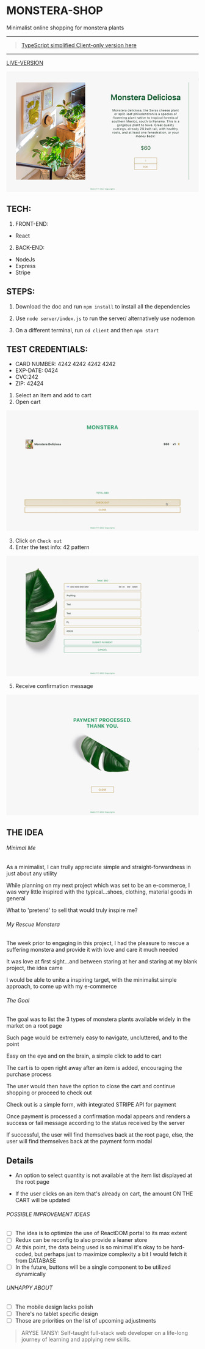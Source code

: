 # MONSTERA-SHOP

Minimalist online shopping for monstera plants

---
> [TypeScript simplified Client-only version here](https://github.com/Medic1111/MONSTERA-SHOP-CLIENT-ONLY-TYPESCRIPT)
---

[LIVE-VERSION](https://monstera-shop.herokuapp.com/)

![Monstera-shop home page screenshot](./client/public/home.png)

## TECH:

1. FRONT-END:

- React

2. BACK-END:

- NodeJs
- Express
- Stripe

## STEPS:

1. Download the doc and run `npm install` to install all the dependencies

2. Use `node server/index.js` to run the server/ alternatively use nodemon

3. On a different terminal, run `cd client` and then `npm start`

## TEST CREDENTIALS:

- CARD NUMBER: 4242 4242 4242 4242
- EXP-DATE: 0424
- CVC:242
- ZIP: 42424

1. Select an Item and add to cart
2. Open cart

![Image of a cart with an item in it](./client/public/cart.png)

3. Click on `Check out`
4. Enter the test info: 42 pattern

![Image of checkout page](./client/public/check.png)

5. Receive confirmation message

![Image of payment confirmation](./client/public/confirm.png)

## THE IDEA

###### Minimal Me

As a minimalist, I can trully appreciate simple and straight-forwardness in just about any utility

While planning on my next project which was set to be an e-commerce, I was very little inspired with the typical...shoes, clothing, material goods in general

What to 'pretend' to sell that would truly inspire me?

###### My Rescue Monstera

The week prior to engaging in this project, I had the pleasure to rescue a suffering monstera and provide it with love and care it much needed

It was love at first sight...and between staring at her and staring at my blank project, the idea came

I would be able to unite a inspiring target, with the minimalist simple approach, to come up with my e-commerce

###### The Goal

The goal was to list the 3 types of monstera plants available widely in the market on a root page

Such page would be extremely easy to navigate, uncluttered, and to the point

Easy on the eye and on the brain, a simple click to add to cart

The cart is to open right away after an item is added, encouraging the purchase process

The user would then have the option to close the cart and continue shopping or proceed to check out

Check out is a simple form, with integrated STRIPE API for payment

Once payment is processed a confirmation modal appears and renders a success or fail message according to the status received by the server

If successful, the user will find themselves back at the root page, else, the user will find themselves back at the payment form modal

## Details

- An option to select quantity is not available at the item list displayed at the root page

- If the user clicks on an item that's already on cart, the amount ON THE CART will be updated

###### POSSIBLE IMPROVEMENT IDEAS

- [ ] The idea is to optimize the use of ReactDOM portal to its max extent
- [ ] Redux can be reconfig to also provide a leaner store
- [ ] At this point, the data being used is so minimal it's okay to be hard-coded, but perhaps just to maximize complexity a bit I would fetch it from DATABASE
- [ ] In the future, buttons will be a single component to be utilized dynamically

###### UNHAPPY ABOUT

- [ ] The mobile design lacks polish
- [ ] There's no tablet specific design
- [ ] Those are priorities on the list of upcoming adjustments

> ARYSE TANSY: Self-taught full-stack web developer on a life-long journey of learning and applying new skills.
